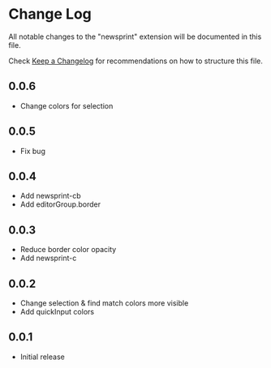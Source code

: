 # Change Log

All notable changes to the "newsprint" extension will be documented in this file.

Check [Keep a Changelog](http://keepachangelog.com/) for recommendations on how to structure this file.

## 0.0.6

- Change colors for selection

## 0.0.5

- Fix bug

## 0.0.4

- Add newsprint-cb
- Add editorGroup.border

## 0.0.3

- Reduce border color opacity
- Add newsprint-c

## 0.0.2

- Change selection & find match colors more visible
- Add quickInput colors

## 0.0.1

- Initial release
